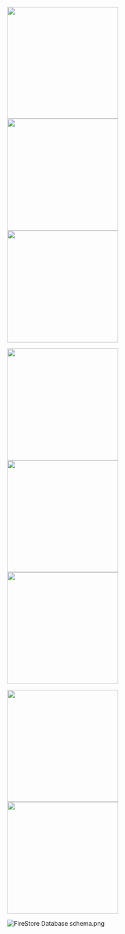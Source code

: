 <p float="left">
  <img src="Screenshot/buy.png" width = "260",height = "300"  />
  <img src="Screenshot/Mainpage.png" width = "260",height = "300"/> 
  <img src="Screenshot/food detail.png" width = "260",height = "300" />
</p>
<div height = "100"> </div>
<p float="left">
  <img src="Screenshot/pop up cart.png" width = "260",height = "300"  />
  <img src="Screenshot/buy.png" width = "260",height = "300"/> 
  <img src="Screenshot/user profile.png" width = "260",height = "300" />
</p>


<p float="left">
  <img src="Screenshot/Food P app.png" width = "260",height = "300"  />
  <img src="Screenshot/foodP Add item.png" width = "260",height = "300"/> 
 
</p>


 <img src="firebase database Schema.png" alt = "FireStore Database schema.png"  />
